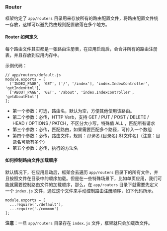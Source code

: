 ### Router

框架约定了 `app/routers` 目录用来存放所有的路由配置文件，将路由配置文件统一存放，这样可以避免路由规则配置散落在多个地方。

#### Router 如何定义

每个路由文件其实都是一张路由注册表，在应用启动后，会合并所有的路由注册表，并且存放到应用内存中。

示例代码：

```
// app/routers/default.js
module.exports = [
  ['INDEX_PAGE', 'GET', ['/', '/index'], 'index.IndexController', 'getIndexHtml'],
  ['ABOUT_PAGE', 'GET', '/about', 'index.IndexController', 'getAboutHtml']
];
```

* 第一个参数：可选，路由名，默认为空，方便其他使用该路由。
* 第二个参数：必传，HTTP Verb，支持 GET / PUT / POST / DELETE / HEAD / OPTIONS / PATCH，不区分大小写，特殊值 ALL ，匹配所有请求
* 第三个参数：必传，匹配路由，如果需要匹配多个路径，可传入一个数组
* 第四个参数：必传，路由文件，规则：${目录名}.${目录名}.${文件名}（注意：目录名可能有多个）
* 第五个参数：必传，执行的方法名

#### 如何控制路由文件加载顺序

默认情况下，在应用启动后，框架会去遍历 `app/routers` 目录下的所有文件，并且按照文件在目录中的顺序加载。但是在一些特殊场景下，比如单页应用，我们可能就需要控制路由文件的加载顺序，那么，在 `app/routers` 目录下就需要先定义一个 `index.js` 文件，通过这个文件来手动控制路由注册顺序，如下代码所示。

```
module.exports = [
  ...require('./default'),
  ...require('./common')
];
```

**注意**：一旦 `app/routers` 目录存在 `index.js` 文件，框架就只会加载改文件。